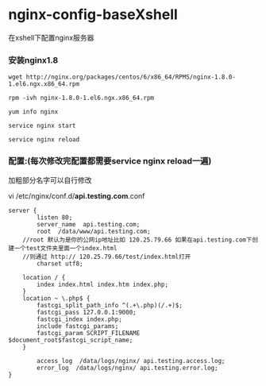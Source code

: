 # nginx-config-baseXshell
在xshell下配置nginx服务器

### 安装nginx1.8   

```wget http://nginx.org/packages/centos/6/x86_64/RPMS/nginx-1.8.0-1.el6.ngx.x86_64.rpm```   

```rpm -ivh nginx-1.8.0-1.el6.ngx.x86_64.rpm```   

```yum info nginx```   

```service nginx start```   

```service nginx reload```   


### 配置:(每次修改完配置都需要service nginx reload一遍)
加粗部分名字可以自行修改   

vi /etc/nginx/conf.d/**api.testing.com**.conf

```
server {
        listen 80;
        server_name  api.testing.com;
        root  /data/www/api.testing.com;      
	//root 默认为是你的公网ip地址比如 120.25.79.66 如果在api.testing.com下创建一个test文件夹里面一个index.html   
	//则通过 http:// 120.25.79.66/test/index.html打开
        charset utf8;

	location / {
		index index.html index.htm index.php;
	}
	location ~ \.php$ {
		fastcgi_split_path_info ^(.+\.php)(/.+)$;
		fastcgi_pass 127.0.0.1:9000;
		fastcgi_index index.php;
		include fastcgi_params;
		fastcgi_param SCRIPT_FILENAME $document_root$fastcgi_script_name;
	}

        access_log  /data/logs/nginx/ api.testing.access.log;
        error_log  /data/logs/nginx/ api.testing.error.log;
}
```
